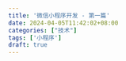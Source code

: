 ```yaml
---
title: '微信小程序开发 - 第一篇'
date: 2024-04-05T11:42:02+08:00
categories: ["技术"]
tags: ['小程序']
draft: true
---
```

